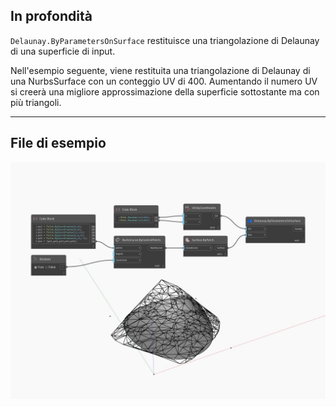 ## In profondità
`Delaunay.ByParametersOnSurface` restituisce una triangolazione di Delaunay di una superficie di input.

Nell'esempio seguente, viene restituita una triangolazione di Delaunay di una NurbsSurface con un conteggio UV di 400. Aumentando il numero UV si creerà una migliore approssimazione della superficie sottostante ma con più triangoli.

___
## File di esempio

![ByParametersOnSurface](./Tessellation.Delaunay.ByParametersOnSurface_img.jpg)

